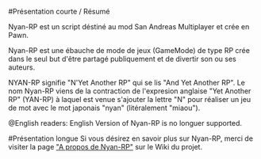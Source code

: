 #Présentation courte / Résumé

Nyan-RP est un script déstiné au mod San Andreas Multiplayer et crée en Pawn.

Nyan-RP est une ébauche de mode de jeux (GameMode) de type RP crée dans le seul but d'être partagé publiquement et de divertir son ou ses auteurs.

NYAN-RP signifie "N'Yet Another RP" qui se lis "And Yet Another RP".
Le nom Nyan-RP viens de la contraction de l'expresion anglaise "Yet Another RP" (YAN-RP) à laquel est venue
s'ajouter la lettre "N" pour réaliser un jeu de mot avec le mot japonais "nyan" (litéralement "miaou").

@English readers: English Version of Nyan-RP is no longuer supported.

#Présentation longue
Si vous désirez en savoir plus sur Nyan-RP, merci de visiter la page ["A propos de Nyan-RP"](https://github.com/Jujuv/Nyan-RP/wiki/A-propos-de-Nyan-RP) sur le Wiki du projet.
